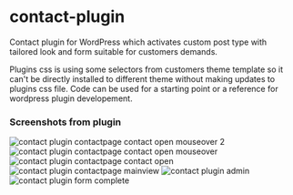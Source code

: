 # contact-plugin
Contact plugin for WordPress which activates custom post type with tailored look and form suitable for customers demands. 

Plugins css is using some selectors from customers theme template so it can't be directly installed to different theme without making updates to plugins css file. Code can be used for a starting point or a reference for wordpress plugin developement.

### Screenshots from plugin
![contact plugin contactpage contact open mouseover 2](https://user-images.githubusercontent.com/52889983/198013809-8f3dcca9-e8eb-4b81-b8ce-148b46d8018c.PNG)
![contact plugin contactpage contact open mouseover](https://user-images.githubusercontent.com/52889983/198013815-65193db2-3754-438f-8361-3a529f59d0dc.PNG)
![contact plugin contactpage contact open](https://user-images.githubusercontent.com/52889983/198013820-192868ea-dd01-44d5-b920-9fa18fcc2ec8.PNG)
![contact plugin contactpage mainview](https://user-images.githubusercontent.com/52889983/198013826-ca287f88-d784-482e-874d-190d0fd4a5c5.PNG)
![contact plugin admin](https://user-images.githubusercontent.com/52889983/198013830-9899977a-35bc-4335-997a-89b423873857.PNG)
![contact plugin form complete](https://user-images.githubusercontent.com/52889983/198014660-def05fd1-2c45-4b8f-a064-46927ca01130.png)
